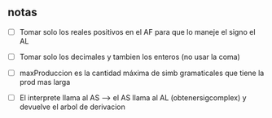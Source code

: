 ## notas

- [ ] Tomar solo los reales positivos en el AF para que lo maneje el signo el AL
- [ ] Tomar solo los decimales y tambien los enteros (no usar la coma)

- [ ] maxProduccion es la cantidad máxima de simb gramaticales que tiene la prod
      mas larga

- [ ] El interprete llama al AS --> el AS llama al AL (obtenersigcomplex) y devuelve el arbol de derivacion

